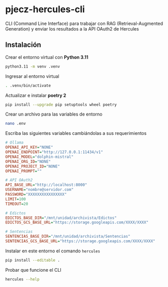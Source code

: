 # pjecz-hercules-cli

CLI (Command Line Interface) para trabajar con RAG (Retrieval-Augmented Generation) y enviar los resultados a la API OAuth2 de Hercules

## Instalación

Crear el entorno virtual con **Python 3.11**

```bash
python3.11 -m venv .venv
```

Ingresar al entorno virtual

```bash
. .venv/bin/activate
```

Actualizar e instalar **poetry 2**

```bash
pip install --upgrade pip setuptools wheel poetry
```

Crear un archivo para las variables de entorno

```bash
nano .env
```

Escriba las siguientes variables cambiándolas a sus requerimientos

```ini
# Ollama
OPENAI_API_KEY="NONE"
OPENAI_ENDPOINT="http://127.0.0.1:11434/v1"
OPENAI_MODEL="dolphin-mistral"
OPENAI_ORG_ID="NONE"
OPENAI_PROJECT_ID="NONE"
OPENAI_PROMPT=""

# API OAuth2
API_BASE_URL="http://localhost:8000"
USERNAME="nombre@servidor.com"
PASSWORD="XXXXXXXXXXXXXXXX"
LIMIT=100
TIMEOUT=20

# Edictos
EDICTOS_BASE_DIR="/mnt/unidad/archivista/Edictos"
EDICTOS_GCS_BASE_URL="https://storage.googleapis.com/XXXX/XXXX"

# Sentencias
SENTENCIAS_BASE_DIR="/mnt/unidad/archivista/Sentencias"
SENTENCIAS_GCS_BASE_URL="https://storage.googleapis.com/XXXX/XXXX"
```

Instalar en este entorno el comando `hercules`

```bash
pip install --editable .
```

Probar que funcione el CLI

```bash
hercules --help
```
